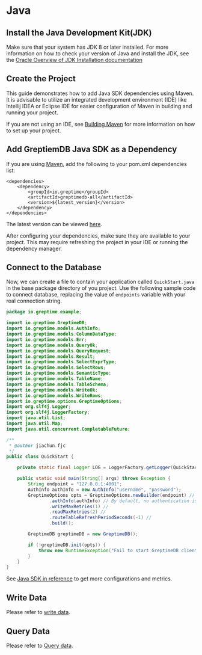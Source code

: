 # Java

## Install the Java Development Kit(JDK)
Make sure that your system has JDK 8 or later installed. For more information on how to
check your version of Java and install the JDK, see the [Oracle Overview of JDK Installation documentation](https://www.oracle.com/java/technologies/javase-downloads.html)

## Create the Project
This guide demonstrates how to add Java SDK dependencies using Maven. It is advisable to utilize an integrated development environment (IDE) like Intellij IDEA or Eclipse IDE for easier configuration of Maven in building and running your project.

If you are not using an IDE, see [Building Maven](https://maven.apache.org/user-guide/development/guide-building-maven.html) for more information on how to set up your project.

## Add GreptiemDB Java SDK as a Dependency
If you are using [Maven](https://maven.apache.org/), add the following to your pom.xml
dependencies list:

```
<dependencies>
    <dependency>
        <groupId>io.greptime</groupId>
        <artifactId>greptimedb-all</artifactId>
        <version>${latest_version}</version>
    </dependency>
</dependencies>
```
The latest version can be viewed [here](https://central.sonatype.com/search?q=io.greptime).

After configuring your dependencies, make sure they are available to your project. This may require refreshing the project in your IDE or running the dependency manager.

## Connect to the Database

Now, we can create a file to contain your application called `QuickStart.java` in the base
package directory of you project. Use the following sample code to connect database,
replacing the value of `endpoints` variable with your real connection string.

```java
package io.greptime.example;

import io.greptime.GreptimeDB;
import io.greptime.models.AuthInfo;
import io.greptime.models.ColumnDataType;
import io.greptime.models.Err;
import io.greptime.models.QueryOk;
import io.greptime.models.QueryRequest;
import io.greptime.models.Result;
import io.greptime.models.SelectExprType;
import io.greptime.models.SelectRows;
import io.greptime.models.SemanticType;
import io.greptime.models.TableName;
import io.greptime.models.TableSchema;
import io.greptime.models.WriteOk;
import io.greptime.models.WriteRows;
import io.greptime.options.GreptimeOptions;
import org.slf4j.Logger;
import org.slf4j.LoggerFactory;
import java.util.List;
import java.util.Map;
import java.util.concurrent.CompletableFuture;

/**
 * @author jiachun.fjc
 */
public class QuickStart {

    private static final Logger LOG = LoggerFactory.getLogger(QuickStart.class);

    public static void main(String[] args) throws Exception {
        String endpoint = "127.0.0.1:4001";
        AuthInfo authInfo = new AuthInfo("username", "password");
        GreptimeOptions opts = GreptimeOptions.newBuilder(endpoint) //
                .authInfo(authInfo) // By default, no authentication is required; you can remove this line.
                .writeMaxRetries(1) //
                .readMaxRetries(2) //
                .routeTableRefreshPeriodSeconds(-1) //
                .build();

        GreptimeDB greptimeDB = new GreptimeDB();

        if (!greptimeDB.init(opts)) {
            throw new RuntimeException("Fail to start GreptimeDB client");
        }
    }
}
```

See [Java SDK in reference](/reference/sdk/java.md) to get more configurations and metrics.

## Write Data

Please refer to [write data](../../write-data/sdk-libraries/java.md).

## Query Data

Please refer to [Query data](../../query-data/sdk-libraries/java.md).
